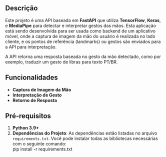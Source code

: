 ## Descrição

Este projeto é uma API baseada em **FastAPI** que utiliza **TensorFlow**, **Keras**, e **MediaPipe** para detectar e interpretar gestos das mãos. Esta aplicação está sendo desenvolvida para ser usada como backend de um aplicativo móvel, onde a captura de imagem da mão do usuário é realizada no lado cliente, e os pontos de referência (landmarks) ou gestos são enviados para a API para interpretação.

A API retorna uma resposta baseada no gesto da mão detectado, como por exemplo, traduzir um gesto de libras para texto PT/BR.

## Funcionalidades

- **Captura de Imagem da Mão**
- **Interpretação de Gesto**
- **Retorno de Resposta**

## Pré-requisitos

1. **Python 3.9+**
2. **Dependências do Projeto**: As dependências estão listadas no arquivo `requirements.txt`. Você pode instalar todas as bibliotecas necessárias com o seguinte comando:  
pip install -r requirements.txt
